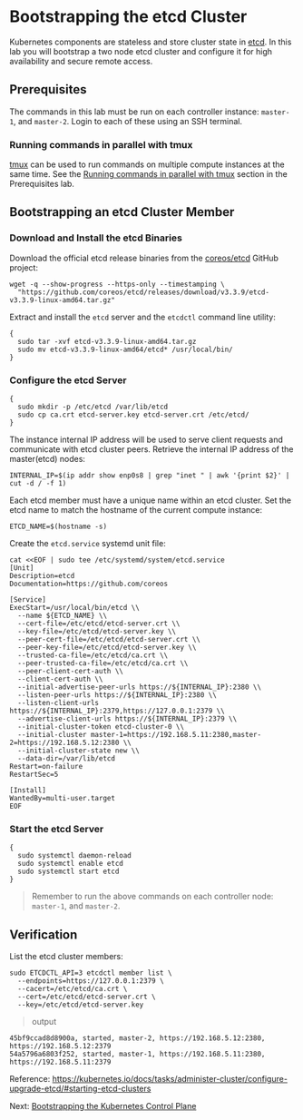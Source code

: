 # Bootstrapping the etcd Cluster

Kubernetes components are stateless and store cluster state in [etcd](https://github.com/coreos/etcd). In this lab you will bootstrap a two node etcd cluster and configure it for high availability and secure remote access.

## Prerequisites

The commands in this lab must be run on each controller instance: `master-1`, and `master-2`. Login to each of these using an SSH terminal.

### Running commands in parallel with tmux

[tmux](https://github.com/tmux/tmux/wiki) can be used to run commands on multiple compute instances at the same time. See the [Running commands in parallel with tmux](01-prerequisites.md#running-commands-in-parallel-with-tmux) section in the Prerequisites lab.

## Bootstrapping an etcd Cluster Member

### Download and Install the etcd Binaries

Download the official etcd release binaries from the [coreos/etcd](https://github.com/coreos/etcd) GitHub project:

```
wget -q --show-progress --https-only --timestamping \
  "https://github.com/coreos/etcd/releases/download/v3.3.9/etcd-v3.3.9-linux-amd64.tar.gz"
```

Extract and install the `etcd` server and the `etcdctl` command line utility:

```
{
  sudo tar -xvf etcd-v3.3.9-linux-amd64.tar.gz
  sudo mv etcd-v3.3.9-linux-amd64/etcd* /usr/local/bin/
}
```

### Configure the etcd Server

```
{
  sudo mkdir -p /etc/etcd /var/lib/etcd
  sudo cp ca.crt etcd-server.key etcd-server.crt /etc/etcd/
}
```

The instance internal IP address will be used to serve client requests and communicate with etcd cluster peers. Retrieve the internal IP address of the master(etcd) nodes:

```
INTERNAL_IP=$(ip addr show enp0s8 | grep "inet " | awk '{print $2}' | cut -d / -f 1)
```

Each etcd member must have a unique name within an etcd cluster. Set the etcd name to match the hostname of the current compute instance:

```
ETCD_NAME=$(hostname -s)
```

Create the `etcd.service` systemd unit file:

```
cat <<EOF | sudo tee /etc/systemd/system/etcd.service
[Unit]
Description=etcd
Documentation=https://github.com/coreos

[Service]
ExecStart=/usr/local/bin/etcd \\
  --name ${ETCD_NAME} \\
  --cert-file=/etc/etcd/etcd-server.crt \\
  --key-file=/etc/etcd/etcd-server.key \\
  --peer-cert-file=/etc/etcd/etcd-server.crt \\
  --peer-key-file=/etc/etcd/etcd-server.key \\
  --trusted-ca-file=/etc/etcd/ca.crt \\
  --peer-trusted-ca-file=/etc/etcd/ca.crt \\
  --peer-client-cert-auth \\
  --client-cert-auth \\
  --initial-advertise-peer-urls https://${INTERNAL_IP}:2380 \\
  --listen-peer-urls https://${INTERNAL_IP}:2380 \\
  --listen-client-urls https://${INTERNAL_IP}:2379,https://127.0.0.1:2379 \\
  --advertise-client-urls https://${INTERNAL_IP}:2379 \\
  --initial-cluster-token etcd-cluster-0 \\
  --initial-cluster master-1=https://192.168.5.11:2380,master-2=https://192.168.5.12:2380 \\
  --initial-cluster-state new \\
  --data-dir=/var/lib/etcd
Restart=on-failure
RestartSec=5

[Install]
WantedBy=multi-user.target
EOF
```

### Start the etcd Server

```
{
  sudo systemctl daemon-reload
  sudo systemctl enable etcd
  sudo systemctl start etcd
}
```

> Remember to run the above commands on each controller node: `master-1`, and `master-2`.

## Verification

List the etcd cluster members:

```
sudo ETCDCTL_API=3 etcdctl member list \
  --endpoints=https://127.0.0.1:2379 \
  --cacert=/etc/etcd/ca.crt \
  --cert=/etc/etcd/etcd-server.crt \
  --key=/etc/etcd/etcd-server.key
```

> output

```
45bf9ccad8d8900a, started, master-2, https://192.168.5.12:2380, https://192.168.5.12:2379
54a5796a6803f252, started, master-1, https://192.168.5.11:2380, https://192.168.5.11:2379
```

Reference: https://kubernetes.io/docs/tasks/administer-cluster/configure-upgrade-etcd/#starting-etcd-clusters

Next: [Bootstrapping the Kubernetes Control Plane](08-bootstrapping-kubernetes-controllers.md)
